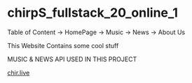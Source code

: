 # chirpS_fullstack_20_online_1

Table of Content
-> HomePage 
-> Music
-> News
-> About Us

This Website Contains some cool stuff

MUSIC & NEWS API USED IN THIS PROJECT


[chir.live](http://www.chir.live)


